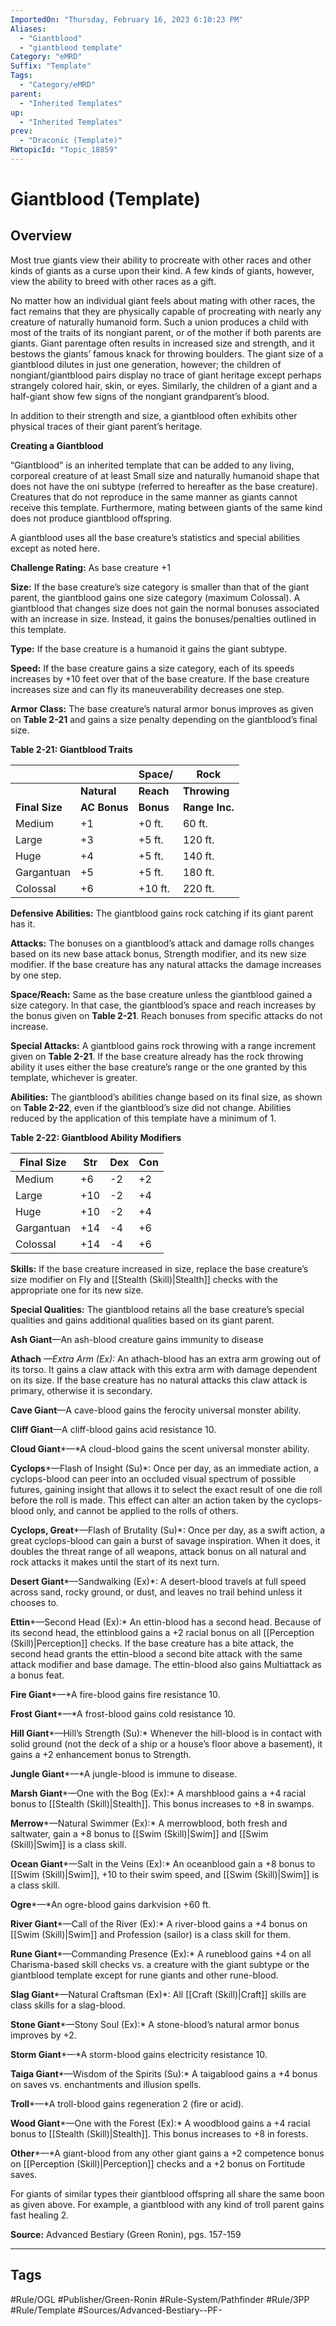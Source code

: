 ```yaml
---
ImportedOn: "Thursday, February 16, 2023 6:10:23 PM"
Aliases:
  - "Giantblood"
  - "giantblood template"
Category: "eMRD"
Suffix: "Template"
Tags:
  - "Category/eMRD"
parent:
  - "Inherited Templates"
up:
  - "Inherited Templates"
prev:
  - "Draconic (Template)"
RWtopicId: "Topic_18859"
---
```

# Giantblood (Template)
## Overview
Most true giants view their ability to procreate with other races and other kinds of giants as a curse upon their kind. A few kinds of giants, however, view the ability to breed with other races as a gift.

No matter how an individual giant feels about mating with other races, the fact remains that they are physically capable of procreating with nearly any creature of naturally humanoid form. Such a union produces a child with most of the traits of its nongiant parent, or of the mother if both parents are giants. Giant parentage often results in increased size and strength, and it bestows the giants’ famous knack for throwing boulders. The giant size of a giantblood dilutes in just one generation, however; the children of nongiant/giantblood pairs display no trace of giant heritage except perhaps strangely colored hair, skin, or eyes. Similarly, the children of a giant and a half-giant show few signs of the nongiant grandparent’s blood.

In addition to their strength and size, a giantblood often exhibits other physical traces of their giant parent’s heritage.

**Creating a Giantblood**

“Giantblood” is an inherited template that can be added to any living, corporeal creature of at least Small size and naturally humanoid shape that does not have the oni subtype (referred to hereafter as the base creature). Creatures that do not reproduce in the same manner as giants cannot receive this template. Furthermore, mating between giants of the same kind does not produce giantblood offspring. 

A giantblood uses all the base creature’s statistics and special abilities except as noted here.

**Challenge Rating:** As base creature +1

**Size:** If the base creature’s size category is smaller than that of the giant parent, the giantblood gains one size category (maximum Colossal). A giantblood that changes size does not gain the normal bonuses associated with an increase in size. Instead, it gains the bonuses/penalties outlined in this template.

**Type:** If the base creature is a humanoid it gains the giant subtype.

**Speed:** If the base creature gains a size category, each of its speeds increases by +10 feet over that of the base creature. If the base creature increases size and can fly its maneuverability decreases one step.

**Armor Class:** The base creature’s natural armor bonus improves as given on **Table 2-21** and gains a size penalty depending on the giantblood’s final size.

**Table 2-21: Giantblood Traits**


| |  | **Space/** | **Rock** |
|---|---|---|---|
| | **Natural** | **Reach** | **Throwing** |
| **Final Size** | **AC Bonus** | **Bonus** | **Range Inc.** |
| Medium | +1 | +0 ft. | 60 ft. |
| Large | +3 | +5 ft. | 120 ft. |
| Huge | +4 | +5 ft. | 140 ft. |
| Gargantuan | +5 | +5 ft. | 180 ft. |
| Colossal | +6 | +10 ft. | 220 ft. |

**Defensive Abilities:** The giantblood gains rock catching if its giant parent has it.

**Attacks:** The bonuses on a giantblood’s attack and damage rolls changes based on its new base attack bonus, Strength modifier, and its new size modifier. If the base creature has any natural attacks the damage increases by one step.

**Space/Reach:** Same as the base creature unless the giantblood gained a size category. In that case, the giantblood’s space and reach increases by the bonus given on **Table 2-21**. Reach bonuses from specific attacks do not increase.

**Special Attacks:** A giantblood gains rock throwing with a range increment given on **Table 2-21**. If the base creature already has the rock throwing ability it uses either the base creature’s range or the one granted by this template, whichever is greater.

**Abilities:** The giantblood’s abilities change based on its final size, as shown on **Table 2-22**, even if the giantblood’s size did not change. Abilities reduced by the application of this template have a minimum of 1.

**Table 2-22: Giantblood Ability Modifiers**


| **Final Size** | **Str** | **Dex** | **Con** |
|---|---|---|---|
| Medium | +6 | -2 | +2 |
| Large | +10 | -2 | +4 |
| Huge | +10 | -2 | +4 |
| Gargantuan | +14 | -4 | +6 |
| Colossal | +14 | -4 | +6 |

**Skills:** If the base creature increased in size, replace the base creature’s size modifier on Fly and [[Stealth (Skill)|Stealth]] checks with the appropriate one for its new size.

**Special Qualities:** The giantblood retains all the base creature’s special qualities and gains additional qualities based on its giant parent.

**Ash Giant**—An ash-blood creature gains immunity to disease

**Athach** *—Extra Arm (Ex):* An athach-blood has an extra arm growing out of its torso. It gains a claw attack with this extra arm with damage dependent on its size. If the base creature has no natural attacks this claw attack is primary, otherwise it is secondary.

**Cave Giant**—A cave-blood gains the ferocity universal monster ability.

**Cliff Giant**—A cliff-blood gains acid resistance 10.

**Cloud Giant***—*A cloud-blood gains the scent universal monster ability.

**Cyclops***—Flash of Insight (Su)*: Once per day, as an immediate action, a cyclops-blood can peer into an occluded visual spectrum of possible futures, gaining insight that allows it to select the exact result of one die roll before the roll is made. This effect can alter an action taken by the cyclops-blood only, and cannot be applied to the rolls of others.

**Cyclops, Great***—Flash of Brutality (Su)*: Once per day, as a swift action, a great cyclops-blood can gain a burst of savage inspiration. When it does, it doubles the threat range of all weapons, attack bonus on all natural and rock attacks it makes until the start of its next turn.

**Desert Giant***—Sandwalking (Ex)*: A desert-blood travels at full speed across sand, rocky ground, or dust, and leaves no trail behind unless it chooses to.

**Ettin***—Second Head (Ex):* An ettin-blood has a second head. Because of its second head, the ettinblood gains a +2 racial bonus on all [[Perception (Skill)|Perception]] checks. If the base creature has a bite attack, the second head grants the ettin-blood a second bite attack with the same attack modifier and base damage. The ettin-blood also gains Multiattack as a bonus feat.

**Fire Giant***—*A fire-blood gains fire resistance 10.

**Frost Giant***—*A frost-blood gains cold resistance 10.

**Hill Giant***—Hill’s Strength (Su):* Whenever the hill-blood is in contact with solid ground (not the deck of a ship or a house’s floor above a basement), it gains a +2 enhancement bonus to Strength.

**Jungle Giant***—*A jungle-blood is immune to disease.

**Marsh Giant***—One with the Bog (Ex):* A marshblood gains a +4 racial bonus to [[Stealth (Skill)|Stealth]]. This bonus increases to +8 in swamps.

**Merrow***—Natural Swimmer (Ex):* A merrowblood, both fresh and saltwater, gain a +8 bonus to [[Swim (Skill)|Swim]] and [[Swim (Skill)|Swim]] is a class skill.

**Ocean Giant***—Salt in the Veins (Ex):* An oceanblood gain a +8 bonus to [[Swim (Skill)|Swim]], +10 to their swim speed, and [[Swim (Skill)|Swim]] is a class skill.

**Ogre***—*An ogre-blood gains darkvision +60 ft.

**River Giant***—Call of the River (Ex):* A river-blood gains a +4 bonus on [[Swim (Skill)|Swim]] and Profession (sailor) is a class skill for them.

**Rune Giant***—Commanding Presence (Ex):* A runeblood gains +4 on all Charisma-based skill checks vs. a creature with the giant subtype or the giantblood template except for rune giants and other rune-blood.

**Slag Giant***—Natural Craftsman (Ex)*: All [[Craft (Skill)|Craft]] skills are class skills for a slag-blood.

**Stone Giant***—Stony Soul (Ex):* A stone-blood’s natural armor bonus improves by +2.

**Storm Giant***—*A storm-blood gains electricity resistance 10.

**Taiga Giant***—Wisdom of the Spirits (Su):* A taigablood gains a +4 bonus on saves vs. enchantments and illusion spells.

**Troll***—*A troll-blood gains regeneration 2 (fire or acid).

**Wood Giant***—One with the Forest (Ex):* A woodblood gains a +4 racial bonus to [[Stealth (Skill)|Stealth]]. This bonus increases to +8 in forests.

**Other***—*A giant-blood from any other giant gains a +2 competence bonus on [[Perception (Skill)|Perception]] checks and a +2 bonus on Fortitude saves.

For giants of similar types their giantblood offspring all share the same boon as given above. For example, a giantblood with any kind of troll parent gains fast healing 2.

**Source:** Advanced Bestiary (Green Ronin), pgs. 157-159


---
## Tags
#Rule/OGL #Publisher/Green-Ronin #Rule-System/Pathfinder #Rule/3PP #Rule/Template #Sources/Advanced-Bestiary--PF-

